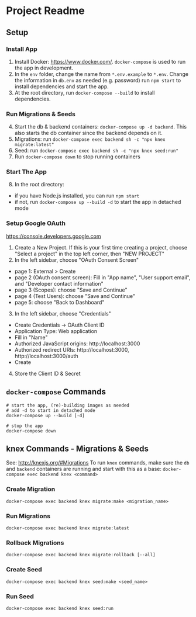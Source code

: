 # Project Readme
## Setup
### Install App
1. Install Docker: https://www.docker.com/. `docker-compose` is used to run the
app in development.
2. In the `env` folder, change the name from `*.env.example` to `*.env`.
Change the information in `db.env` as needed (e.g. password)
run `npm start` to install dependencies and start the app.
3. At the root directory, run `docker-compose --build` to install dependencies.

### Run Migrations & Seeds
4. Start the db & backend containers: `docker-compose up -d backend`. This also starts the db container since the backend depends on it.
5. Migrations: run `docker-compose exec backend sh -c "npx knex migrate:latest"`
6. Seed: run `docker-compose exec backend sh -c "npx knex seed:run"`
7. Run `docker-compose down` to stop running containers

### Start The App
8. In the root directory:
  - if you have Node.js installed, you can run `npm start`
  - if not, run `docker-compose up --build -d` to start the app in detached mode

### Setup Google OAuth
https://console.developers.google.com
1. Create a New Project. If this is your first time creating a project, choose "Select a project" in the top left corner, then "NEW PROJECT"
2. In the left sidebar, choose "OAuth Consent Screen"
  - page 1: External > Create
  - page 2 (OAuth consent screen): Fill in "App name", "User support email", and "Developer contact information"
  - page 3 (Scopes): choose "Save and Continue"
  - page 4 (Test Users): choose "Save and Continue"
  - page 5: choose "Back to Dashboard"
3. In the left sidebar, choose "Credentials"
  - Create Credentials -> OAuth Client ID
  - Application Type: Web application
  - Fill in "Name"
  - Authorized JavaScript origins: http://localhost:3000
  - Authorized redirect URIs: http://localhost:3000, http://localhost:3000/auth
  - Create
4. Store the Client ID & Secret

## `docker-compose` Commands
``` shell
# start the app, (re)-building images as needed
# add -d to start in detached mode
docker-compose up --build [-d]

# stop the app
docker-compose down
```


## knex Commands - Migrations & Seeds
See: http://knexjs.org/#Migrations
To run `knex` commands, make sure the `db` and `backend` containers are running
and start with this as a base: 
`docker-compose exec backend knex <command>`

### Create Migration
`docker-compose exec backend knex migrate:make <migration_name>`

### Run Migrations
`docker-compose exec backend knex migrate:latest`

### Rollback Migrations
`docker-compose exec backend knex migrate:rollback [--all]`

### Create Seed
`docker-compose exec backend knex seed:make <seed_name>`

### Run Seed
`docker-compose exec backend knex seed:run`